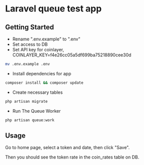 # Laravel queue test app

## Getting Started

- Rename ".env.example" to ".env"
- Set access to DB
- Set API key for coinlayer, COINLAYER_KEY=f4e26cc05a5df699ba75218890cee30d
```bash
mv .env.example .env
```

- Install dependencies for app

```bash
composer install && composer update
```

- Create necessary tables

```bash
php artisan migrate
```

- Run The Queue Worker

```bash
php artisan queue:work
```

## Usage
Go to home page, select a token and date, then click "Save".

Then you should see the token rate in the coin_rates table on DB.

